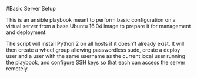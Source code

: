 #Basic Server Setup

This is an ansible playbook meant to perform basic configuration on a virtual server from a base Ubuntu 16.04 image to prepare it for management and deployment.

The script will install Python 2 on all hosts if it doesn't already exist. It will then create a wheel group allowing passwordless sudo, create a deploy user and a user with the same username as the current local user running the playbook, and configure SSH keys so that each can access the server remotely.